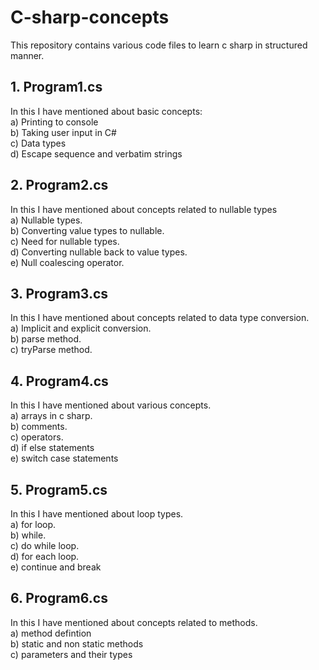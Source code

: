 # C-sharp-concepts
This repository contains various code files to learn c sharp in structured manner.

## 1. Program1.cs <br>
In this I have mentioned about basic concepts:<br>
a) Printing to console<br>
b) Taking user input in C#<br>
c) Data types<br>
d) Escape sequence and verbatim strings<br>

## 2. Program2.cs <br>
In this I have mentioned about concepts related to nullable types<br>
a) Nullable types.<br>
b) Converting value types to nullable.<br>
c) Need for nullable types.<br>
d) Converting nullable back to value types.<br>
e) Null coalescing operator. <br>

## 3. Program3.cs <br>
In this I have mentioned about concepts related to data type conversion.<br>
a) Implicit and explicit conversion.<br>
b) parse method.<br>
c) tryParse method.<br>

## 4. Program4.cs <br>
In this I have mentioned about various concepts.<br>
a) arrays in c sharp.<br>
b) comments.<br>
c) operators.<br>
d) if else statements<br>
e) switch case statements<br>

## 5. Program5.cs <br>
In this I have mentioned about loop types.<br>
a) for loop.<br>
b) while.<br>
c) do while loop.<br>
d) for each loop.<br>
e) continue and break<br>

## 6. Program6.cs <br>
In this I have mentioned about concepts related to methods.<br>
a) method defintion<br>
b) static and non static methods<br>
c) parameters and their types<br>
